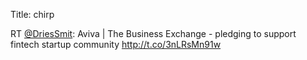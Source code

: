 Title: chirp

RT <a href="http://twitter.com/DriesSmit">@DriesSmit</a>: Aviva | The Business Exchange - pledging to support fintech startup community <a href="http://t.co/3nLRsMn91w">http://t.co/3nLRsMn91w</a>
